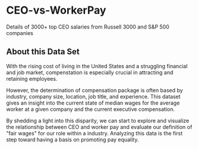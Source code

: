 # CEO-vs-WorkerPay
Details of 3000+ top CEO salaries from Russell 3000 and S&amp;P 500 companies

## About this Data Set

With the rising cost of living in the United States and a struggling financial and job market, compenstation is especially crucial in attracting and retaining employees. 

However, the determination of compensation package is often based by industry, company size, location, job title, and experience. This dataset gives an insight into the current state of median wages for the average worker at a given company and the current executive compensation. 

By shedding a light into this disparity, we can start to explore and visualize the relationship between CEO and worker pay and evaluate our definition of "fair wages" for our role within a industry. Analyzing this data is the first step toward having a basis on promoting pay equality.
